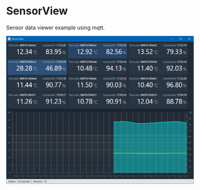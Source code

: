 # SensorView

Sensor data viewer example using mqtt.

![screenshot](https://github.com/usausa/Work-App-SensorView/blob/master/Docs/WindowsApp.png)

